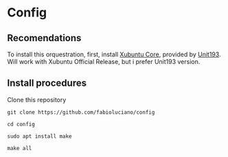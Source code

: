 # Config

## Recomendations

To install this orquestration, first, install [Xubuntu Core](https://unit193.net/xubuntu/core/), provided by [Unit193](https://unit193.net/). Will work with Xubuntu Official Release, but i prefer Unit193 version.

## Install procedures

Clone this repository

`git clone https://github.com/fabioluciano/config`

`cd config`

`sudo apt install make`

`make all`
